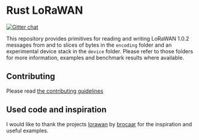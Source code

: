 # Rust LoRaWAN

[![Gitter chat](https://badges.gitter.im/Join%20Chat.svg)](https://gitter.im/rust-lorawan/lorawan)

This repository provides primitives for reading and writing LoRaWAN 1.0.2
messages from and to slices of bytes in the `encoding` folder and an
experimental device stack in the `device` folder. Please refer to those folders
for more information, examples and benchmark results where available.

## Contributing

Please read [the contributing guidelines](CONTRIBUTING.md)

## Used code and inspiration

I would like to thank the projects [lorawan][1] by [brocaar][2] for the
inspiration and useful examples.

[1]: https://github.com/brocaar/lorawan
[2]: https://github.com/brocaar
